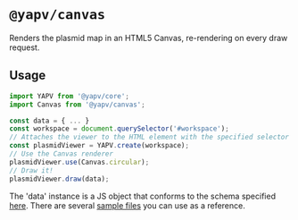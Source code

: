 # `@yapv/canvas`

Renders the plasmid map in an HTML5 Canvas, re-rendering on every draw request.

## Usage

```typescript
import YAPV from '@yapv/core';
import Canvas from '@yapv/canvas';

const data = { ... }
const workspace = document.querySelector('#workspace');
// Attaches the viewer to the HTML element with the specified selector
const plasmidViewer = YAPV.create(workspace);
// Use the Canvas renderer
plasmidViewer.use(Canvas.circular);
// Draw it!
plasmidViewer.draw(data);
```

The 'data' instance is a JS object that conforms to the schema specified [here](../core/src/schema.json). There are several [sample files](../../examples/data) you can use as a reference.
